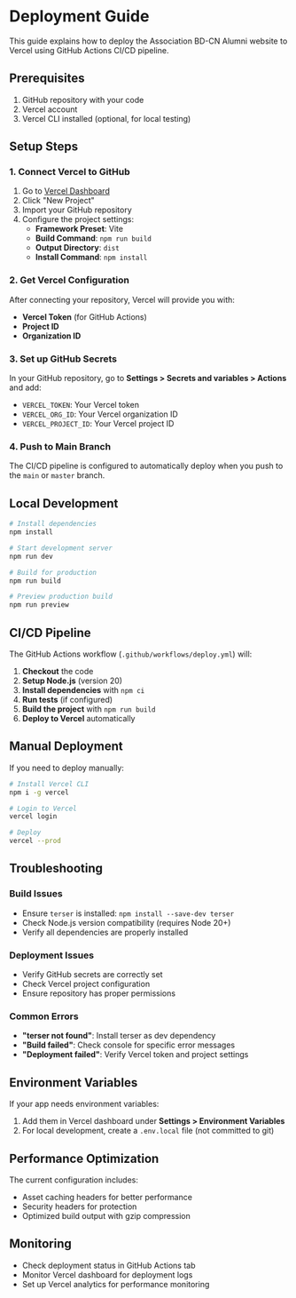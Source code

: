 # Deployment Guide

This guide explains how to deploy the Association BD-CN Alumni website to Vercel using GitHub Actions CI/CD pipeline.

## Prerequisites

1. GitHub repository with your code
2. Vercel account
3. Vercel CLI installed (optional, for local testing)

## Setup Steps

### 1. Connect Vercel to GitHub

1. Go to [Vercel Dashboard](https://vercel.com/dashboard)
2. Click "New Project"
3. Import your GitHub repository
4. Configure the project settings:
   - **Framework Preset**: Vite
   - **Build Command**: `npm run build`
   - **Output Directory**: `dist`
   - **Install Command**: `npm install`

### 2. Get Vercel Configuration

After connecting your repository, Vercel will provide you with:
- **Vercel Token** (for GitHub Actions)
- **Project ID**
- **Organization ID**

### 3. Set up GitHub Secrets

In your GitHub repository, go to **Settings > Secrets and variables > Actions** and add:

- `VERCEL_TOKEN`: Your Vercel token
- `VERCEL_ORG_ID`: Your Vercel organization ID
- `VERCEL_PROJECT_ID`: Your Vercel project ID

### 4. Push to Main Branch

The CI/CD pipeline is configured to automatically deploy when you push to the `main` or `master` branch.

## Local Development

```bash
# Install dependencies
npm install

# Start development server
npm run dev

# Build for production
npm run build

# Preview production build
npm run preview
```

## CI/CD Pipeline

The GitHub Actions workflow (`.github/workflows/deploy.yml`) will:

1. **Checkout** the code
2. **Setup Node.js** (version 20)
3. **Install dependencies** with `npm ci`
4. **Run tests** (if configured)
5. **Build the project** with `npm run build`
6. **Deploy to Vercel** automatically

## Manual Deployment

If you need to deploy manually:

```bash
# Install Vercel CLI
npm i -g vercel

# Login to Vercel
vercel login

# Deploy
vercel --prod
```

## Troubleshooting

### Build Issues
- Ensure `terser` is installed: `npm install --save-dev terser`
- Check Node.js version compatibility (requires Node 20+)
- Verify all dependencies are properly installed

### Deployment Issues
- Verify GitHub secrets are correctly set
- Check Vercel project configuration
- Ensure repository has proper permissions

### Common Errors
- **"terser not found"**: Install terser as dev dependency
- **"Build failed"**: Check console for specific error messages
- **"Deployment failed"**: Verify Vercel token and project settings

## Environment Variables

If your app needs environment variables:

1. Add them in Vercel dashboard under **Settings > Environment Variables**
2. For local development, create a `.env.local` file (not committed to git)

## Performance Optimization

The current configuration includes:
- Asset caching headers for better performance
- Security headers for protection
- Optimized build output with gzip compression

## Monitoring

- Check deployment status in GitHub Actions tab
- Monitor Vercel dashboard for deployment logs
- Set up Vercel analytics for performance monitoring 